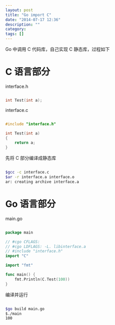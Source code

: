 ```yaml
---
layout: post
title: "Go import C"
date: "2014-07-17 12:36"
description: ""
category: 
tags: []
---
```


Go 中调用 C 代码库，自己实现 C 静态库，过程如下

C 语言部分
==========

interface.h

``` C

int Test(int a);

```

interface.c

``` C

#include "interface.h"

int Test(int a)
{
    return a;
}

```

先将 C 部分编译成静态库

``` sh

$gcc -c interface.c
$ar -r interface.a interface.o
ar: creating archive interface.a

```

Go 语言部分
===========

main.go

``` go

package main

// #cgo CFLAGS:
// #cgo LDFLAGS: -L. libinterface.a
// #include "interface.h"
import "C"

import "fmt"

func main() {
	fmt.Println(C.Test(100))
}

```

编译并运行

``` sh

$go build main.go
$./main
100

```

